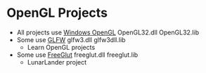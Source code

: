 # OpenGL Projects

- All projects use [Windows OpenGL](https://docs.microsoft.com/en-us/windows/win32/opengl/opengl) OpenGL32.dll OpenGL32.lib
- Some use [GLFW](https://github.com/glfw/glfw) glfw3.dll glfw3dll.lib
  - Learn OpenGL projects
- Some use [FreeGlut](http://freeglut.sourceforge.net/) freeglut.dll freeglut.lib
  - LunarLander project

